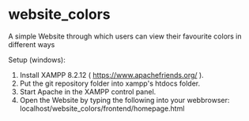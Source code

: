 # website_colors
A simple Website through which users can view their favourite colors in different ways

Setup (windows):
1. Install XAMPP 8.2.12 ( https://www.apachefriends.org/ ).
2. Put the git repository folder into xampp's htdocs folder.
3. Start Apache in the XAMPP control panel.
4. Open the Website by typing the following into your webbrowser: localhost/website_colors/frontend/homepage.html